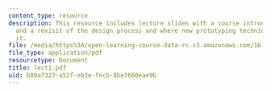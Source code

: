```yaml
---
content_type: resource
description: This resource includes lecture slides with a course introduction, overview,
  and a revisit of the design process and where new prototyping techniques fall within
  it.
file: /media/https%3A/open-learning-course-data-rc.s3.amazonaws.com/16-682-prototyping-avionics-spring-2006/b80a7327a52feb3efecb8be7660eae9b_lect1.pdf
file_type: application/pdf
resourcetype: Document
title: lect1.pdf
uid: b80a7327-a52f-eb3e-fecb-8be7660eae9b
---
```

